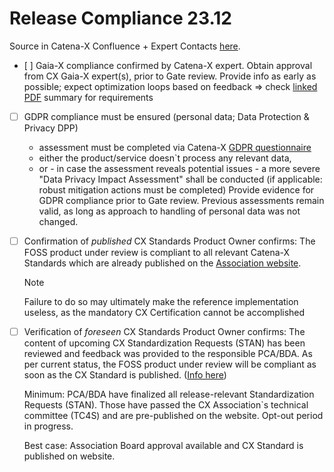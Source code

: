 # Release Compliance 23.12
Source in Catena-X Confluence + Expert Contacts [here](https://confluence.catena-x.net/x/DOZkBQ).


 - [ ] Gaia-X compliance confirmed by Catena-X expert.
	Obtain approval from CX Gaia-X expert(s), prior to Gate review.
  Provide info as early as possible; expect optimization loops based on feedback
  => check [linked PDF](https://confluence.catena-x.net/download/attachments/90498572/SD_Data_for_Onboarding.pdf?version=1&modificationDate=1690457195303&api=v2) summary for requirements

- [ ] GDPR compliance must be ensured
  (personal data; Data Protection & Privacy DPP)
  - assessment must be completed via Catena-X [GDPR questionnaire](https://confluence.catena-x.net/download/attachments/90498572/Catena-X%20GDPR%20Declaration%20and%20Requirements_V3.xlsx?version=1&modificationDate=1690457195339&api=v2)
  - either the product/service doesn`t process any relevant data,
  - or - in case the assessment reveals potential issues - a more severe "Data Privacy Impact Assessment" shall be conducted (if applicable: robust mitigation actions must be completed)
  Provide evidence for GDPR compliance prior to Gate review. Previous assessments remain valid, as long as approach to handling of personal data was not changed.

- [ ] Confirmation of _published_ CX Standards
  Product Owner confirms:
  The FOSS product under review is compliant to all relevant Catena-X Standards which are already published on the [Association website](https://catena-x.net/de/standard-library).
  > [!NOTE]  
  > Failure to do so may ultimately make the reference implementation useless, as the mandatory CX Certification cannot be accomplished 

- [ ] Verification of _foreseen_ CX Standards
  Product Owner confirms:
  The content of upcoming CX Standardization Requests (STAN) has been reviewed and feedback was provided to the responsible PCA/BDA. As per current status, the FOSS product under review will be compliant as soon as the CX Standard is published. ([Info here](https://confluence.catena-x.net/x/XtyAAQ))

  Minimum: PCA/BDA have finalized all release-relevant Standardization Requests (STAN). Those have passed the CX Association`s technical committee (TC4S) and are pre-published on the website. Opt-out period in progress.

  Best case: Association Board approval available and CX Standard is published on website.

